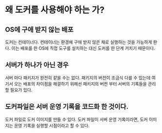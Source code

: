 # 왜 도커를 사용해야 하는 가?

## OS에 구애 받지 않는 배포
도커는 컨테이너다. 컨테이너는 환경에 구애 받지 않은 채로 실행하는 것을 가능하게 한다. 
이는 배포를 한 OS에 직접 도구를 설치하는 대신 도커를 한 단계 거치기 때문이다.

## 서버가 하나가 아닌 경우

서버 마다 패키지가 완전히 같을 수는 없다.
패키지의 버전이 조금식 다를 수 있는데 여기서 오는 배포의 차이점을 해결하기 위해선 패키지의 버전 부터 서버의 기록들을 관리할 필요가 있다.

## 도커파일은 서버 운영 기록을 코드화 한 것이다.

도커 파일로 도커 이미지를 만들 수 있다. 도커 파일이 서버 운영 기록이라면, 도커 이미지는 운영 기록을 실행할 시점이라고 할 수 있다.

